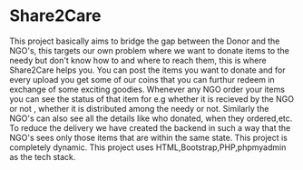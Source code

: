 # Share2Care
This project basically aims to bridge the gap between the Donor and the NGO's, this targets our own problem where we want to donate items to the needy but don't know how to and where to reach them, this is where Share2Care helps you.
You can post the items you want to donate and for every upload you get some of our coins that you can furthur redeem in exchange of some exciting goodies.
Whenever any NGO order your items you can see the status of that item for e.g whether it is recieved by the NGO or not , whether it is distributed among the needy or not.
Similarly the NGO's can also see all the details like who donated, when they ordered,etc.
To reduce the delivery we have created the backend in such a way that the NGO's sees only those items that are within the same state.
This project is completely dynamic.
This project uses HTML,Bootstrap,PHP,phpmyadmin as the tech stack.
